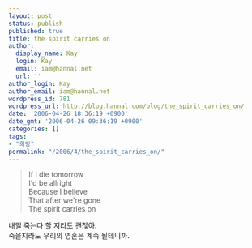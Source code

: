 ```yaml
---
layout: post
status: publish
published: true
title: the spirit carries on
author:
  display_name: Kay
  login: Kay
  email: iam@hannal.net
  url: ''
author_login: Kay
author_email: iam@hannal.net
wordpress_id: 781
wordpress_url: http://blog.hannal.com/blog/the_spirit_carries_on/
date: '2006-04-26 18:36:19 +0900'
date_gmt: '2006-04-26 09:36:19 +0900'
categories: []
tags:
- "희망"
permalink: "/2006/4/the_spirit_carries_on/"
---
```

<blockquote>If I die tomorrow<br />
I'd be allright<br />
Because I believe<br />
That after we're gone<br />
The spirit carries on</p></blockquote>
<p>내일 죽는다 할 지라도 괜찮아.<br />
죽을지라도 우리의 영혼은 계속 될테니까.</p>
